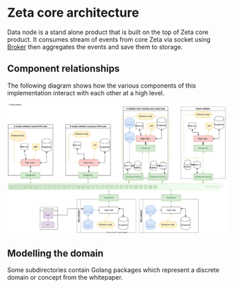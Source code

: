 # Zeta core architecture

Data node is a stand alone product that is built on the top of Zeta core product.
It consumes stream of events from core Zeta via socket using [Broker](./broker.md) then aggregates the events and save them to storage.

## Component relationships

The following diagram shows how the various components of this implementation interact with each other at a high level.

![Zeta core protocol architecture](diagrams/design-architecture-2023-01-26.svg "Vega core protocol architecture")

## Modelling the domain

Some subdirectories contain Golang packages which represent a discrete domain or concept from the whitepaper.